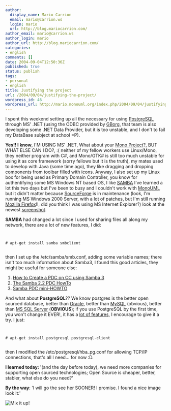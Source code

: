 ```yaml
---
author:
  display_name: Mario Carrion
  email: mario@carrion.ws
  login: mario
  url: http://blog.mariocarrion.com/
author_email: mario@carrion.ws
author_login: mario
author_url: http://blog.mariocarrion.com/
categories:
- english
comments: []
date: 2004-09-04T12:50:36Z
published: true
status: publish
tags:
- personal
- english
title: Justifying the project
url: /2004/09/04/justifying-the-project/
wordpress_id: 46
wordpress_url: http://mario.monouml.org/index.php/2004/09/04/justifying-the-project/
---
```


<div style="clear:both;"></div>
<p>I spent this weekend setting up all the necessary for using <a href="http://www.postgresql.org/">PostgreSQL</a> through MS' .NET (using the ODBC provided by <a href="http://gborg.postgresql.org/project/psqlodbc/projdisplay.php">GBorg</a>, that team is also developing some .NET Data Provider, but it is too unstable, and I don't to fail my DataBase subject at school =P).</p>
<p><span style="font-weight: bold;">Yes!! I know</span>, I'M USING MS' .NET, What about your <a href="http://www.mono-project.com">Mono Project</a>?, BUT WHAT ELSE CAN I DO?, :( neither of my fellow workers use Linux/Mono, they neither program with C#, and Mono/GTK# is still too much unstable for using it as core framework (sorry fellows but it is the truth), my mates used to develop with Java (some time ago), they like dragging and dropping components from toolbar filled with icons. Anyway, I also set up my Linux box for being used as Primary Domain Controller, you know for authentifying some MS Windows NT based OS, I like <a href="http://www.samba.org/">SAMBA</a> I've learned a lot this two days but I've been to busy and I couldn't work with <a href="http://monouml.sf.net/">MonoUML</a> but it didn't matter because <a href="http://www.sourceforge.net/">SourceForge</a> is in maintenance (look, I'm running MS Windows 2000 Server, with a lot of patches, but I'm still running <a href="http://www.mozilla.org/products/firefox/">Mozilla Firefox</a>!!, did you think I was using MS Internet Explorer?) look at the newest <a href="javascript:popWin('http://www.geocities.com/k4rny/imgs/sf_maintenance.png',552,539)">screenshot</a>.</p>
<p><span style="font-weight:bold;">SAMBA</span> had changed a lot since I used for sharing files all along my network, there are a lot of new features, I did:</p>
<p><code><br />
# apt-get install samba smbclient<br />
</code></p>
<p>then I set up the /etc/samba/smb.conf, adding some variable names; there isn't too much information about Samba3, I found this good articles, they might be useful for someone else:</p>
<ol>
<li><a href="http://ccfaq.valar.co.uk/modules.php?name=News&file=article&sid=254">How to Create a PDC on CC using Samba 3</a>
</li>
<li><a href="http://de.samba.org/samba/ftp/docs/htmldocs/samba-pdc-howto.html">The Samba 2.2 PDC HowTo</a>
</li>
<li><a href="http://daniel.fiser.cz/?go=samba">Samba PDC mini-HOWTO</a>
</li>
</ol>
<p>And what about <span style="font-weight:bold;">PostgreSQL</span>?? We know postgres is the better open sourced database, better than <a href="http://www.oracle.com">Oracle</a>, better than <a href="http://www.mysql.org">MySQL</a> (obvious), better than <a href="http://www.microsoft.com/sql/">MS SQL Server</a> (<span style="font-weight:bold;">OBVIOUS</span>); if you use PostgreSQL by the first time, you won't change it EVER!, it has a <a href="http://www.postgresql.org/users-lounge/features.html">lot of features</a>, I encourage to give it a try. I just:</p>
<p><code><br />
# apt-get install postgresql postgresql-client<br />
</code></p>
<p>then I modified the /etc/postgresql/hba_pg.conf for allowing TCP/IP connections, that's all I need... for now :D.</p>
<p><span style="font-weight:bold;">I learned today: </span>'(and the day before today), we need more companies for supporting open sourced technologies; Open Source is cheaper, better, stabler, what else do you need?'</p>
<p><span style="font-weight:bold;">By the way</span>: 'I will go the see her SOONER! I promise. I found a nice image look it:'</p>
<p><img src="http://www.geocities.com/k4rny/imgs/linux_xp.gif" alt="Mix it up!" title="Mix it up!" /></p>
<div style="clear:both; padding-bottom: 0.25em;"></div>
